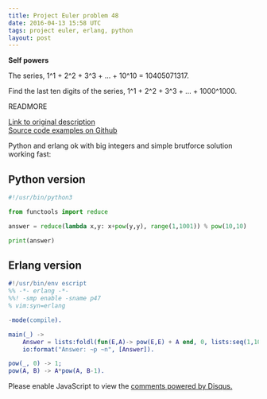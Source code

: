 ```yaml
---
title: Project Euler problem 48
date: 2016-04-13 15:58 UTC
tags: project euler, erlang, python
layout: post
---
```


<b>Self powers</b>

The series, 1^1 + 2^2 + 3^3 + ... + 10^10 = 10405071317.

Find the last ten digits of the series, 1^1 + 2^2 + 3^3 + ... + 1000^1000.

READMORE

[Link to original description](https://projecteuler.net/problem=48)<br/>
[Source code examples on Github](https://github.com/mijkenator/pr_euler/tree/master/p48)<br>

Python and erlang ok with big integers and simple brutforce solution working fast:

## Python version
```python
#!/usr/bin/python3

from functools import reduce

answer = reduce(lambda x,y: x+pow(y,y), range(1,1001)) % pow(10,10)

print(answer)

```

## Erlang version
```erlang
#!/usr/bin/env escript
%% -*- erlang -*-
%%! -smp enable -sname p47
% vim:syn=erlang

-mode(compile).

main(_) ->
    Answer = lists:foldl(fun(E,A)-> pow(E,E) + A end, 0, lists:seq(1,1000)) rem pow(10,10),
    io:format("Answer: ~p ~n", [Answer]).

pow(_, 0) -> 1;
pow(A, B) -> A*pow(A, B-1).

```

<div id="disqus_thread"></div>
<script>
/**
* RECOMMENDED CONFIGURATION VARIABLES: EDIT AND UNCOMMENT THE SECTION BELOW TO INSERT DYNAMIC VALUES FROM YOUR PLATFORM OR CMS.
* LEARN WHY DEFINING THESE VARIABLES IS IMPORTANT: https://disqus.com/admin/universalcode/#configuration-variables
*/
/*
var disqus_config = function () {
    this.page.url = '2016/04/13/erlang-python-project-euler-48/'; // Replace PAGE_URL with your page's canonical URL variable
    this.page.identifier = 'pep48'; // Replace PAGE_IDENTIFIER with your page's unique identifier variable
};
*/
(function() { // DON'T EDIT BELOW THIS LINE
var d = document, s = d.createElement('script');

s.src = '//mijkenator.disqus.com/embed.js';

s.setAttribute('data-timestamp', +new Date());
(d.head || d.body).appendChild(s);
})();
</script>
<noscript>Please enable JavaScript to view the <a href="https://disqus.com/?ref_noscript" rel="nofollow">comments powered by Disqus.</a></noscript>


